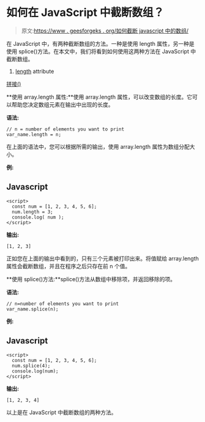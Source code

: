 # 如何在 JavaScript 中截断数组？

> 原文:[https://www . geesforgeks . org/如何截断 javascript 中的数组/](https://www.geeksforgeeks.org/how-to-truncate-an-array-in-javascript/)

在 JavaScript 中，有两种截断数组的方法。一种是使用 length 属性，另一种是使用 splice()方法。在本文中，我们将看到如何使用这两种方法在 JavaScript 中截断数组。

1.  [length](https://www.geeksforgeeks.org/javascript-array-length-property/) attribute

[拼接()](https://www.geeksforgeeks.org/javascript-array-splice-method/)

**使用 array.length 属性:**使用 array.length 属性，可以改变数组的长度。它可以帮助您决定数组元素在输出中出现的长度。

**语法:**

```
// n = number of elements you want to print
var_name.length = n;
```

在上面的语法中，您可以根据所需的输出，使用 array.length 属性为数组分配大小。

**例:**

## Javascript

```
<script>
  const num = [1, 2, 3, 4, 5, 6];
  num.length = 3;
  console.log( num );
</script>
```

**输出:**

```
[1, 2, 3]
```

正如您在上面的输出中看到的，只有三个元素被打印出来。将值赋给 array.length 属性会截断数组，并且在程序之后只存在前 n 个值。

**使用 splice()方法:**splice()方法从数组中移除项，并返回移除的项。

**语法:**

```
// n=number of elements you want to print
var_name.splice(n); 
```

**例:**

## Javascript

```
<script>
  const num = [1, 2, 3, 4, 5, 6];
  num.splice(4);
  console.log(num);
</script>
```

**输出:**

```
[1, 2, 3, 4]
```

以上是在 JavaScript 中截断数组的两种方法。